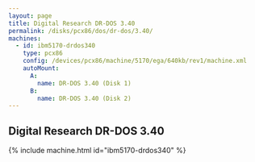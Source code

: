 ```yaml
---
layout: page
title: Digital Research DR-DOS 3.40
permalink: /disks/pcx86/dos/dr-dos/3.40/
machines:
  - id: ibm5170-drdos340
    type: pcx86
    config: /devices/pcx86/machine/5170/ega/640kb/rev1/machine.xml
    autoMount:
      A:
        name: DR-DOS 3.40 (Disk 1)
      B:
        name: DR-DOS 3.40 (Disk 2)
---
```


Digital Research DR-DOS 3.40
----------------------------

{% include machine.html id="ibm5170-drdos340" %}
